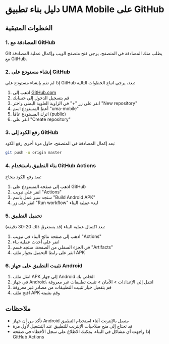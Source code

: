# دليل بناء تطبيق UMA Mobile على GitHub

## الخطوات المتبقية

### 1. المصادقة مع GitHub

Git يطلب منك المصادقة في المتصفح. يرجى فتح متصفح الويب وإكمال عملية المصادقة مع GitHub.

### 2. إنشاء مستودع على GitHub

إذا لم تقم بإنشاء مستودع على GitHub بعد، يرجى اتباع الخطوات التالية:
1. اذهب إلى [GitHub.com](https://github.com)
2. قم بتسجيل الدخول إلى حسابك
3. انقر على زر "+" في الزاوية العلوية اليمنى واختر "New repository"
4. أعطِ المستودع اسم "uma-mobile"
5. اترك المستودع عامًا (public)
6. انقر على "Create repository"

### 3. رفع الكود إلى GitHub

بعد إكمال المصادقة في المتصفح، حاول مرة أخرى رفع الكود:
```bash
git push -u origin master
```

### 4. بناء التطبيق باستخدام GitHub Actions

بعد رفع الكود بنجاح:
1. اذهب إلى صفحة المستودع على GitHub
2. انقر على تبويب "Actions"
3. ستجد سير عمل باسم "Build Android APK"
4. انقر على زر "Run workflow" لبدء عملية البناء

### 5. تحميل التطبيق

بعد اكتمال عملية البناء (قد يستغرق ذلك 20-30 دقيقة):
1. اذهب إلى صفحة نتائج البناء في تبويب "Actions"
2. انقر على أحدث عملية بناء
3. في الجزء السفلي من الصفحة، ستجد قسم "Artifacts"
4. انقر على رابط التحميل بجوار ملف APK

### 6. تثبيت التطبيق على جهاز Android

1. انقل ملف APK إلى جهاز Android الخاص بك
2. في جهاز Android، انتقل إلى الإعدادات > الأمان > تثبيت تطبيقات غير معروفة
3. قم بتفعيل خيار تثبيت التطبيقات من مصادر غير معروفة
4. افتح ملف APK وقم بتثبيته

## ملاحظات

- تأكد من أن جهاز Android متصل بالإنترنت أثناء استخدام التطبيق
- قد تحتاج إلى منح صلاحيات الإنترنت للتطبيق عند التشغيل لأول مرة
- إذا واجهت أي مشاكل في البناء، يمكنك الاطلاع على سجل الأخطاء في صفحة GitHub Actions
